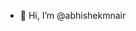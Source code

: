 - 👋 Hi, I’m @abhishekmnair
<!---
abhishekmnair/abhishekmnair is a ✨ special ✨ repository because its `README.md` (this file) appears on your GitHub profile.
You can click the Preview link to take a look at your changes.
--->
